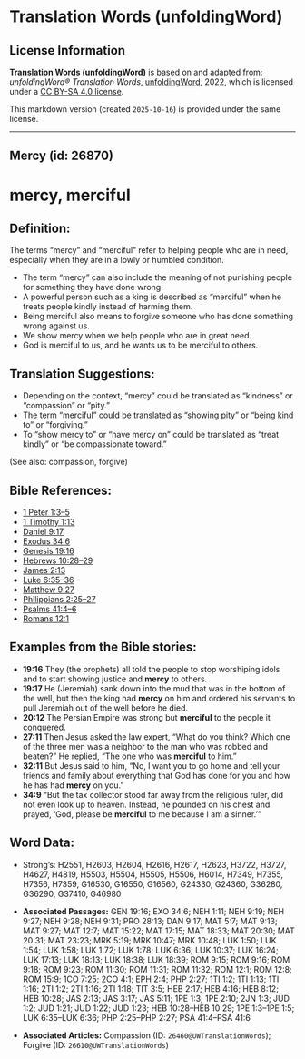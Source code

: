 # Translation Words (unfoldingWord)

## License Information

**Translation Words (unfoldingWord)** is based on and adapted from: _unfoldingWord® Translation Words_, [unfoldingWord](https://unfoldingword.org/utw), 2022, which is licensed under a [CC BY-SA 4.0 license](https://creativecommons.org/licenses/by-sa/4.0/legalcode.en).

This markdown version (created `2025-10-16`) is provided under the same license.



--------------------------------

## Mercy (id: 26870)

mercy, merciful
===============

Definition:
-----------

The terms “mercy” and “merciful” refer to helping people who are in need, especially when they are in a lowly or humbled condition.

* The term “mercy” can also include the meaning of not punishing people for something they have done wrong.
* A powerful person such as a king is described as “merciful” when he treats people kindly instead of harming them.
* Being merciful also means to forgive someone who has done something wrong against us.
* We show mercy when we help people who are in great need.
* God is merciful to us, and he wants us to be merciful to others.

Translation Suggestions:
------------------------

* Depending on the context, “mercy” could be translated as “kindness” or “compassion” or “pity.”
* The term “merciful” could be translated as “showing pity” or “being kind to” or “forgiving.”
* To “show mercy to” or “have mercy on” could be translated as “treat kindly” or “be compassionate toward.”

(See also: compassion, forgive)

Bible References:
-----------------

* [1 Peter 1:3–5](https://ref.ly/1Pet1:3-1Pet1:5)
* [1 Timothy 1:13](https://ref.ly/1Tim1:13)
* [Daniel 9:17](https://ref.ly/Dan9:17)
* [Exodus 34:6](https://ref.ly/Exod34:6)
* [Genesis 19:16](https://ref.ly/Gen19:16)
* [Hebrews 10:28–29](https://ref.ly/Heb10:28-Heb10:29)
* [James 2:13](https://ref.ly/Jas2:13)
* [Luke 6:35–36](https://ref.ly/Luke6:35-Luke6:36)
* [Matthew 9:27](https://ref.ly/Matt9:27)
* [Philippians 2:25–27](https://ref.ly/Phil2:25-Phil2:27)
* [Psalms 41:4–6](https://ref.ly/Ps41:4-Ps41:6)
* [Romans 12:1](https://ref.ly/Rom12:1)

Examples from the Bible stories:
--------------------------------

* **19:16** They (the prophets) all told the people to stop worshiping idols and to start showing justice and **mercy** to others.
* **19:17** He (Jeremiah) sank down into the mud that was in the bottom of the well, but then the king had **mercy** on him and ordered his servants to pull Jeremiah out of the well before he died.
* **20:12** The Persian Empire was strong but **merciful** to the people it conquered.
* **27:11** Then Jesus asked the law expert, “What do you think? Which one of the three men was a neighbor to the man who was robbed and beaten?” He replied, “The one who was **merciful** to him.”
* **32:11** But Jesus said to him, “No, I want you to go home and tell your friends and family about everything that God has done for you and how he has had **mercy** on you.”
* **34:9** “But the tax collector stood far away from the religious ruler, did not even look up to heaven. Instead, he pounded on his chest and prayed, ‘God, please be **merciful** to me because I am a sinner.’”

Word Data:
----------

* Strong’s: H2551, H2603, H2604, H2616, H2617, H2623, H3722, H3727, H4627, H4819, H5503, H5504, H5505, H5506, H6014, H7349, H7355, H7356, H7359, G16530, G16550, G16560, G24330, G24360, G36280, G36290, G37410, G46980

* **Associated Passages:** GEN 19:16; EXO 34:6; NEH 1:11; NEH 9:19; NEH 9:27; NEH 9:28; NEH 9:31; PRO 28:13; DAN 9:17; MAT 5:7; MAT 9:13; MAT 9:27; MAT 12:7; MAT 15:22; MAT 17:15; MAT 18:33; MAT 20:30; MAT 20:31; MAT 23:23; MRK 5:19; MRK 10:47; MRK 10:48; LUK 1:50; LUK 1:54; LUK 1:58; LUK 1:72; LUK 1:78; LUK 6:36; LUK 10:37; LUK 16:24; LUK 17:13; LUK 18:13; LUK 18:38; LUK 18:39; ROM 9:15; ROM 9:16; ROM 9:18; ROM 9:23; ROM 11:30; ROM 11:31; ROM 11:32; ROM 12:1; ROM 12:8; ROM 15:9; 1CO 7:25; 2CO 4:1; EPH 2:4; PHP 2:27; 1TI 1:2; 1TI 1:13; 1TI 1:16; 2TI 1:2; 2TI 1:16; 2TI 1:18; TIT 3:5; HEB 2:17; HEB 4:16; HEB 8:12; HEB 10:28; JAS 2:13; JAS 3:17; JAS 5:11; 1PE 1:3; 1PE 2:10; 2JN 1:3; JUD 1:2; JUD 1:21; JUD 1:22; JUD 1:23; HEB 10:28–HEB 10:29; 1PE 1:3–1PE 1:5; LUK 6:35–LUK 6:36; PHP 2:25–PHP 2:27; PSA 41:4–PSA 41:6
* **Associated Articles:** Compassion (ID: `26460@UWTranslationWords`); Forgive (ID: `26610@UWTranslationWords`)

